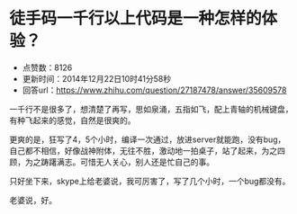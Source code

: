 # 徒手码一千行以上代码是一种怎样的体验？
- 点赞数：8126
- 更新时间：2014年12月22日10时41分58秒
- 回答url：https://www.zhihu.com/question/27187478/answer/35609578
<body>
 <p data-pid="YLGvNBY4">一千行不是很多了，想清楚了再写，思如泉涌，五指如飞，配上青轴的机械键盘，有种飞起来的感觉，自然是很爽的。</p>
 <p data-pid="rhGWAsO2">更爽的是，狂写了4，5个小时，编译一次通过，放进server就能跑，没有bug，自己都不相信，好像战神附体，无往不胜，激动地一拍桌子，站了起来，为之四顾，为之踌躇满志。可惜无人关心，别人还是忙自己的事。</p>
 <p data-pid="HrsXJYQv">只好坐下来，skype上给老婆说，我可厉害了，写了几个小时，一个bug都没有。</p>
 <p data-pid="o-Pq9hnW">老婆说，好。</p>
</body>